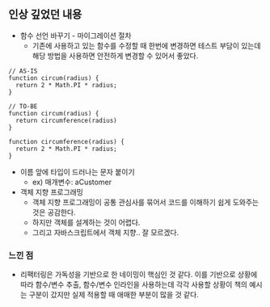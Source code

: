 ## 인상 깊었던 내용

- 함수 선언 바꾸기 - 마이그레이션 절차
  - 기존에 사용하고 있는 함수를 수정할 때 한번에 변경하면 테스트 부담이 있는데 해당 방법을 사용하면 안전하게 변경할 수 있어서 좋았다.
```
// AS-IS
function circum(radius) {
  return 2 * Math.PI * radius;
}

// TO-BE
function circum(radius) {
  return circumference(radius)
}

function circumference(radius) {
  return 2 * Math.PI * radius;
}
```
- 이름 앞에 타입이 드러나는 문자 붙이기
  - ex) 매개변수: aCustomer
- 객체 지향 프로그래밍
  - 객체 지향 프로그래밍이 공통 관심사를 묶어서 코드를 이해하기 쉽게 도와주는 것은 공감한다.
  - 하지만 객체를 설계하는 것이 어렵다.
  - 그리고 자바스크립트에서 객체 지향.. 잘 모르겠다.

### 느낀 점
- 리팩터링은 가독성을 기반으로 한 네이밍이 핵심인 것 같다. 이를 기반으로 상황에 따라 함수/변수 추출, 함수/변수 인라인을 사용하는데 각각 사용할 상황이 책의 예시는 구분이 갔지만 실제 적용할 때 애매한 부분이 많을 것 같다.
